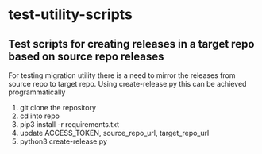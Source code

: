 # test-utility-scripts
 
## Test scripts for creating releases in a target repo based on source repo releases 

For testing migration utility there is a need to mirror the releases from source repo to target repo. Using create-release.py this can be achieved programmatically

1. git clone the repository
2. cd into repo
3. pip3 install -r requirements.txt
4. update ACCESS_TOKEN, source_repo_url, target_repo_url
5. python3 create-release.py
